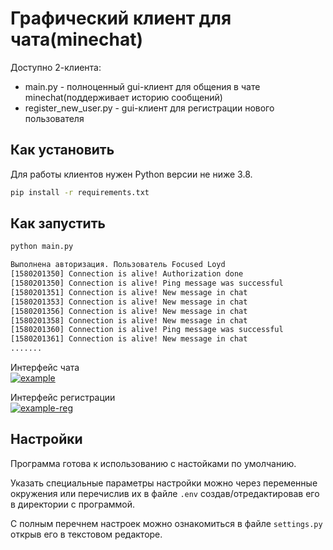 ﻿# Графический клиент для чата(minechat)
Доступно 2-клиента:
 * main.py - полноценный gui-клиент для общения в чате minechat(поддерживает историю сообщений)
 * register_new_user.py - gui-клиент для регистрации нового пользователя


## Как установить

Для работы клиентов нужен Python версии не ниже 3.8.

```bash
pip install -r requirements.txt
```

## Как запустить

```bash
python main.py

Выполнена авторизация. Пользователь Focused Loyd
[1580201350] Connection is alive! Authorization done
[1580201350] Connection is alive! Ping message was successful
[1580201351] Connection is alive! New message in chat
[1580201353] Connection is alive! New message in chat
[1580201356] Connection is alive! New message in chat
[1580201358] Connection is alive! New message in chat
[1580201360] Connection is alive! Ping message was successful
[1580201361] Connection is alive! New message in chat
.......
```
Интерфейс чата<br>
<a href="https://ibb.co/XZnKnDy"><img src="https://i.ibb.co/PZ2P2MT/example.png" alt="example" border="0"></a>

Интерфейс регистрации<br>
<a href="https://imgbb.com/"><img src="https://i.ibb.co/XpNr4Zh/example-reg.png" alt="example-reg" border="0"></a>

## Настройки
Программа готова к использованию с настойками по умолчанию.

Указать специальные параметры настройки можно через переменные окружения или перечислив их в файле `.env` создав/отредактировав его в директории с программой.

С полным перечнем настроек можно ознакомиться в файле `settings.py` открыв его в текстовом редакторе.  